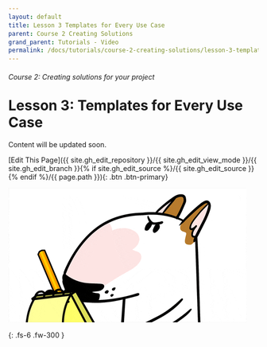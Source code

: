```yaml
---
layout: default
title: Lesson 3 Templates for Every Use Case
parent: Course 2 Creating Solutions
grand_parent: Tutorials - Video
permalink: /docs/tutorials/course-2-creating-solutions/lesson-3-templates-for-every-use-case
---
```

<h6>Course 2: Creating solutions for your project</h6>
<h1 style="margin-top:0">Lesson 3: Templates for Every Use Case</h1>


Content will be updated soon.

[Edit This Page]({{ site.gh_edit_repository }}/{{ site.gh_edit_view_mode }}/{{ site.gh_edit_branch }}{% if site.gh_edit_source %}/{{ site.gh_edit_source }}{% endif %}/{{ page.path }}){: .btn .btn-primary}


![Be the First](/assets/images/blank-page.gif)


{: .fs-6 .fw-300 }